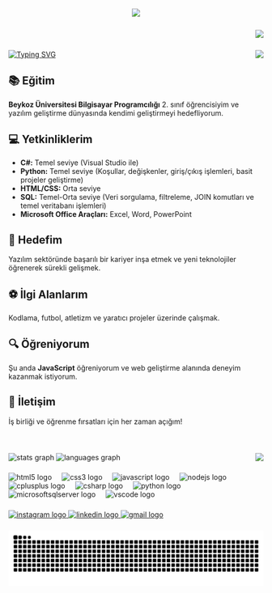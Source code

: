 ###
<p align="center"><img src="https://i.imgur.com/A6bWGFl.gif"/>

###
<a href="https://hits.seeyoufarm.com"><img src="https://hits.seeyoufarm.com/api/count/incr/badge.svg?url=https%3A%2F%2Fgithub.com%2Fgjbae1212%2Fhit-counter&count_bg=%23B1ADA3&title_bg=%23555555&icon=discover.svg&icon_color=%2312AC36&title=hits&edge_flat=false" align="right"/></a><br>

###
<img src="https://komarev.com/ghpvc/?username=hanzelkaraagac&&style=plastics&&color=green" align="right"/> </p>

###
[![Typing SVG](https://readme-typing-svg.herokuapp.com?font=Merriweather&pause=1000&color=A0A0A0&width=435&lines=%F0%9F%91%8B+Merhaba!+Ben+Mehmet+Ali+%C3%96zcan)](https://git.io/typing-svg)
###

<section>
  
  <h2>📚 Eğitim</h2>
  <p><strong>Beykoz Üniversitesi Bilgisayar Programcılığı</strong> 2. sınıf öğrencisiyim ve yazılım geliştirme dünyasında kendimi geliştirmeyi hedefliyorum.</p>
  
  <h2>💻 Yetkinliklerim</h2>
  <ul>
    <li><strong>C#:</strong> Temel seviye (Visual Studio ile)</li>
    <li><strong>Python:</strong> Temel seviye (Koşullar, değişkenler, giriş/çıkış işlemleri, basit projeler geliştirme)</li>
    <li><strong>HTML/CSS:</strong> Orta seviye</li>
    <li><strong>SQL:</strong> Temel-Orta seviye (Veri sorgulama, filtreleme, JOIN komutları ve temel veritabanı işlemleri)</li>
    <li><strong>Microsoft Office Araçları:</strong> Excel, Word, PowerPoint</li>
  </ul>
  
  <h2>🚀 Hedefim</h2>
  <p>Yazılım sektöründe başarılı bir kariyer inşa etmek ve yeni teknolojiler öğrenerek sürekli gelişmek.</p>
  
  <h2>⚽ İlgi Alanlarım</h2>
  <p>Kodlama, futbol, atletizm ve yaratıcı projeler üzerinde çalışmak.</p>
  
  <h2>🔍 Öğreniyorum</h2>
  <p>Şu anda <strong>JavaScript</strong> öğreniyorum ve web geliştirme alanında deneyim kazanmak istiyorum.</p>
  
  <h2>🌟 İletişim</h2>
  <p>İş birliği ve öğrenme fırsatları için her zaman açığım!</p><br>
</section>

###

<img align="right" height="150" src="https://img.etimg.com/thumb/width-1200,height-900,imgsize-638053,resizemode-75,msid-84146083/prime/technology-and-startups/booting-up-developer-economy-how-tech-startups-are-helping-coders-build-and-test-software-faster.jpg"  />

###

<div align="left">
  <img src="https://github-readme-stats.vercel.app/api?username=mehmetaliozcnn&hide_title=false&hide_rank=false&show_icons=true&include_all_commits=true&count_private=true&disable_animations=false&theme=dracula&locale=en&hide_border=false" height="150" alt="stats graph"  />
  <img src="https://github-readme-stats.vercel.app/api/top-langs?username=mehmetaliozcnn&locale=en&hide_title=false&layout=compact&card_width=320&langs_count=5&theme=dracula&hide_border=false" height="150" alt="languages graph"/><br>
</div>

###

<div align="left">
  <img src="https://cdn.jsdelivr.net/gh/devicons/devicon/icons/html5/html5-original.svg" height="30" alt="html5 logo"  />
  <img width="12" />
  <img src="https://cdn.jsdelivr.net/gh/devicons/devicon/icons/css3/css3-original.svg" height="30" alt="css3 logo"  />
  <img width="12" />
  <img src="https://cdn.jsdelivr.net/gh/devicons/devicon/icons/javascript/javascript-original.svg" height="30" alt="javascript logo"  />
  <img width="12" />
  <img src="https://cdn.jsdelivr.net/gh/devicons/devicon/icons/nodejs/nodejs-original.svg" height="30" alt="nodejs logo"  />
  <img width="12" />
  <img src="https://cdn.jsdelivr.net/gh/devicons/devicon/icons/cplusplus/cplusplus-original.svg" height="30" alt="cplusplus logo"  />
  <img width="12" />
  <img src="https://cdn.jsdelivr.net/gh/devicons/devicon/icons/csharp/csharp-original.svg" height="30" alt="csharp logo"  />
  <img width="12" />
  <img src="https://cdn.jsdelivr.net/gh/devicons/devicon/icons/python/python-original.svg" height="30" alt="python logo"  />
  <img width="12" />
  <img src="https://cdn.jsdelivr.net/gh/devicons/devicon/icons/microsoftsqlserver/microsoftsqlserver-plain.svg" height="30" alt="microsoftsqlserver logo"  />
  <img width="12" />
  <img src="https://cdn.jsdelivr.net/gh/devicons/devicon/icons/vscode/vscode-original.svg" height="30" alt="vscode logo"  /> <br>
</div>

###

<div align="left">
  <a href="https://www.instagram.com/mehmetali.ozcann/" target="_blank">
    <img src="https://img.shields.io/static/v1?message=Instagram&logo=instagram&label=&color=E4405F&logoColor=white&labelColor=&style=for-the-badge" height="35" alt="instagram logo"  />
  </a>
  <a href="https://www.linkedin.com/in/mehmet-ali-özcan/" target="_blank">
    <img src="https://img.shields.io/static/v1?message=LinkedIn&logo=linkedin&label=&color=0077B5&logoColor=white&labelColor=&style=for-the-badge" height="35" alt="linkedin logo"  />
  </a>
  <a href = "mailto:mehmetaliozcnn@gmail.com">
    <img src="https://img.shields.io/static/v1?message=Gmail&logo=gmail&label=&color=D14836&logoColor=white&labelColor=&style=for-the-badge" height="35" alt="gmail logo"  />
  </a>
</div>

###

![](https://github.com/BEPb/BEPb/raw/output/github-contribution-grid-snake.svg)

###
